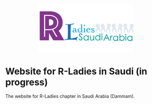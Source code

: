 <p align="center">
  <img src="img/rladies_logo8.png" class = "logo" width= "300" >
</p>

# Website for R-Ladies in Saudi (in progress)
The website for R-Ladies chapter in Saudi Arabia (Dammam).
